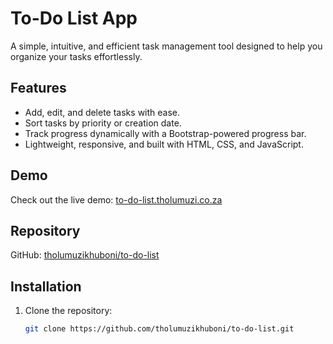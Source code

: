 # To-Do List App  

A simple, intuitive, and efficient task management tool designed to help you organize your tasks effortlessly.  

## Features  
- Add, edit, and delete tasks with ease.  
- Sort tasks by priority or creation date.  
- Track progress dynamically with a Bootstrap-powered progress bar.  
- Lightweight, responsive, and built with HTML, CSS, and JavaScript.  

## Demo  
Check out the live demo: [to-do-list.tholumuzi.co.za](https://to-do-list.tholumuzi.co.za)  

## Repository  
GitHub: [tholumuzikhuboni/to-do-list](https://github.com/tholumuzikhuboni/to-do-list)  

## Installation  
1. Clone the repository:  
   ```bash  
   git clone https://github.com/tholumuzikhuboni/to-do-list.git
